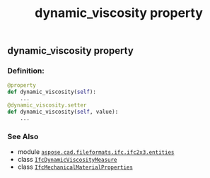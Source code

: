 ﻿---
title: dynamic_viscosity property
second_title: Aspose.CAD for Python via .NET API References
description: 
type: docs
weight: 40
url: /python-net/aspose.cad.fileformats.ifc.ifc2x3.entities/ifcmechanicalmaterialproperties/dynamic_viscosity/
is_root: false
---

## dynamic_viscosity property

### Definition:
```python
@property
def dynamic_viscosity(self):
    ...
@dynamic_viscosity.setter
def dynamic_viscosity(self, value):
    ...
```

### See Also
* module [`aspose.cad.fileformats.ifc.ifc2x3.entities`](../../)
* class [`IfcDynamicViscosityMeasure`](/cad/python-net/aspose.cad.fileformats.ifc.ifc2x3.types/ifcdynamicviscositymeasure)
* class [`IfcMechanicalMaterialProperties`](/cad/python-net/aspose.cad.fileformats.ifc.ifc2x3.entities/ifcmechanicalmaterialproperties)
